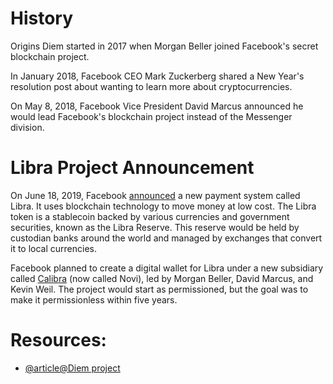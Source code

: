 
# History
Origins Diem started in 2017 when Morgan Beller joined Facebook's secret blockchain project. 

In January 2018, Facebook CEO Mark Zuckerberg shared a New Year's resolution post about wanting to learn more about cryptocurrencies. 

On May 8, 2018, Facebook Vice President David Marcus announced he would lead Facebook's blockchain project instead of the Messenger division.


# **Libra Project Announcement**

On June 18, 2019, Facebook [announced](https://libra.org/en-US/updates/introducing-libra/) a new payment system called Libra. It uses blockchain technology to move money at low cost. The Libra token is a stablecoin backed by various currencies and government securities, known as the Libra Reserve. This reserve would be held by custodian banks around the world and managed by exchanges that convert it to local currencies.

Facebook planned to create a digital wallet for Libra under a new subsidiary called [Calibra](https://messari.io/organization/calibra) (now called Novi), led by Morgan Beller, David Marcus, and Kevin Weil. The project would start as permissioned, but the goal was to make it permissionless within five years.

# Resources: 
- [@article@Diem project](https://messari.io/project/diem/profile)